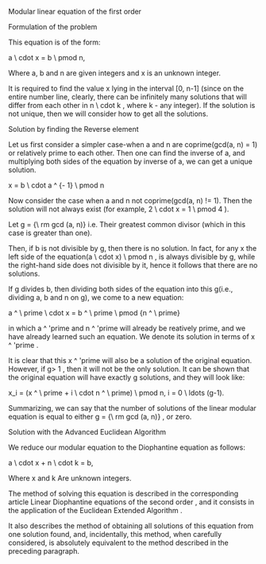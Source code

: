 Modular linear equation of the first order

Formulation of the problem

This equation is of the form:

a \ cdot x = b \ pmod n,

Where a, b and n are given integers and x is an unknown integer.

It is required to find the value x lying in the interval [0, n-1] (since on the entire number line, clearly, there can be infinitely many solutions that will differ from each other in n \ cdot k , where k - any integer). If the solution is not unique, then we will consider how to get all the solutions.

Solution by finding the Reverse element

Let us first consider a simpler case-when a and n are coprime(gcd(a, n) = 1) or relatively prime to each other. Then one can find the inverse of a, and multiplying both sides of the equation by inverse of a, we can get a unique solution.

x = b \ cdot a ^ {- 1} \ pmod n

Now consider the case when a and n not coprime(gcd(a, n) != 1). Then the solution will not always exist (for example, 2 \ cdot x = 1 \ pmod 4 ).

Let g = {\ rm gcd (a, n)} i.e. Their greatest common divisor (which in this case is greater than one).

Then, if b is not divisible by g, then there is no solution. In fact, for any x the left side of the equation(a \ cdot x) \ pmod n , is always divisible by g, while the right-hand side does not divisible by it, hence it follows that there are no solutions.

If g divides b, then dividing both sides of the equation into this g(i.e., dividing a, b and n on g), we come to a new equation:

a ^ \ prime \ cdot x = b ^ \ prime \ pmod {n ^ \ prime}

in which a ^ 'prime and n ^ 'prime will already be reatively prime, and we have already learned such an equation. We denote its solution in terms of x ^ 'prime .

It is clear that this x ^ 'prime will also be a solution of the original equation. However, if g> 1 , then it will not be the only solution. It can be shown that the original equation will have exactly g solutions, and they will look like:

x_i = (x ^ \ prime + i \ cdot n ^ \ prime) \ pmod n,
i = 0 \ ldots (g-1).

Summarizing, we can say that the number of solutions of the linear modular equation is equal to either g = {\ rm gcd (a, n)} , or zero.

Solution with the Advanced Euclidean Algorithm

We reduce our modular equation to the Diophantine equation as follows:

a \ cdot x + n \ cdot k = b,

Where x and k Are unknown integers.

The method of solving this equation is described in the corresponding article Linear Diophantine equations of the second order , and it consists in the application of the Euclidean Extended Algorithm .

It also describes the method of obtaining all solutions of this equation from one solution found, and, incidentally, this method, when carefully considered, is absolutely equivalent to the method described in the preceding paragraph.
